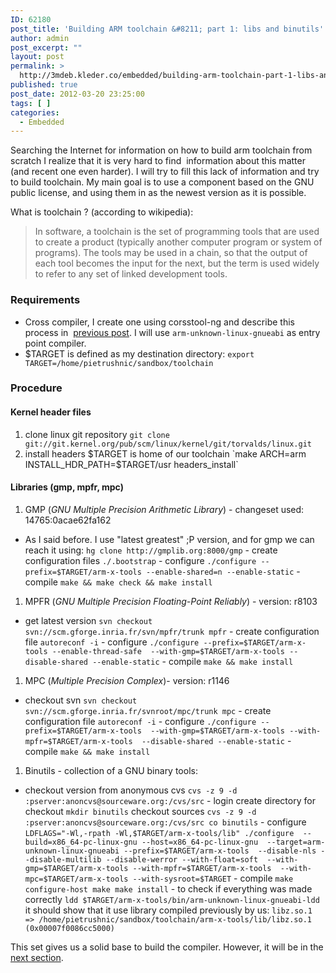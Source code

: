 ```yaml
---
ID: 62180
post_title: 'Building ARM toolchain &#8211; part 1: libs and binutils'
author: admin
post_excerpt: ""
layout: post
permalink: >
  http://3mdeb.kleder.co/embedded/building-arm-toolchain-part-1-libs-and-binutils/
published: true
post_date: 2012-03-20 23:25:00
tags: [ ]
categories:
  - Embedded
---
```

Searching the Internet for information on how to build arm toolchain from scratch I realize that it is very hard to find  information about this matter (and recent one even harder). I will try to fill this lack of information and try to build toolchain. My main goal is to use a component based on the GNU public license, and using them in as the newest version as it is possible.

What is toolchain ? (according to wikipedia):

> In software, a toolchain is the set of programming tools that are used to create a product (typically another computer program or system of programs). The tools may be used in a chain, so that the output of each tool becomes the input for the next, but the term is used widely to refer to any set of linked development tools.

### Requirements

*   Cross compiler, I create one using corsstool-ng and describe this process in  [previous post][1]. I will use `arm-unknown-linux-gnueabi` as entry point compiler. 
*   $TARGET is defined as my destination directory: `export TARGET=/home/pietrushnic/sandbox/toolchain`

### Procedure

#### Kernel header files

1.  clone linux git repository `git clone git://git.kernel.org/pub/scm/linux/kernel/git/torvalds/linux.git`
2.  install headers $TARGET is home of our toolchain `make ARCH=arm INSTALL_HDR_PATH=$TARGET/usr headers_install`

#### Libraries (gmp, mpfr, mpc)

1.  GMP (*GNU Multiple Precision Arithmetic Library*) - changeset used: 14765:0acae62fa162

* As I said before. I use "latest greatest" ;P version, and for gmp we can reach it using: `hg clone http://gmplib.org:8000/gmp` - create configuration files `./.bootstrap` - configure `./configure --prefix=$TARGET/arm-x-tools --enable-shared=n --enable-static` - compile `make && make check && make install`

1.  MPFR (*GNU Multiple Precision Floating-Point Reliably*) - version: r8103

- get latest version `svn checkout svn://scm.gforge.inria.fr/svn/mpfr/trunk mpfr` - create configuration file `autoreconf -i` - configure `./configure --prefix=$TARGET/arm-x-tools --enable-thread-safe  --with-gmp=$TARGET/arm-x-tools --disable-shared --enable-static` - compile `make && make install`

1.  MPC (*Multiple Precision Complex*)- version: r1146

- checkout svn `svn checkout svn://scm.gforge.inria.fr/svnroot/mpc/trunk mpc` - create configuration file `autoreconf -i` - configure `./configure --prefix=$TARGET/arm-x-tools  --with-gmp=$TARGET/arm-x-tools --with-mpfr=$TARGET/arm-x-tools  --disable-shared --enable-static` - compile `make && make install`

1.  Binutils - collection of a GNU binary tools:

- checkout version from anonymous cvs `cvs -z 9 -d :pserver:anoncvs@sourceware.org:/cvs/src` - login create directory for checkout `mkdir binutils` checkout sources `cvs -z 9 -d :pserver:anoncvs@sourceware.org:/cvs/src co binutils` - configure `LDFLAGS="-Wl,-rpath -Wl,$TARGET/arm-x-tools/lib" ./configure 
--build=x86_64-pc-linux-gnu --host=x86_64-pc-linux-gnu 
--target=arm-unknown-linux-gnueabi --prefix=$TARGET/arm-x-tools 
--disable-nls --disable-multilib --disable-werror --with-float=soft 
--with-gmp=$TARGET/arm-x-tools --with-mpfr=$TARGET/arm-x-tools 
--with-mpc=$TARGET/arm-x-tools --with-sysroot=$TARGET` - compile `make configure-host make make install` - to check if everything was made correctly `ldd $TARGET/arm-x-tools/bin/arm-unknown-linux-gnueabi-ldd` it should show that it use library compiled previously by us: `libz.so.1 => /home/pietrushnic/sandbox/toolchain/arm-x-tools/lib/libz.so.1  (0x00007f0086cc5000)`

This set gives us a solid base to build the compiler. However, it will be in the [next section][2].

 [1]: /2012/03/14/quick-build-of-arm-unknown-linux
 [2]: /2012/04/12/building-arm-toolchain-part-2-gcc-and